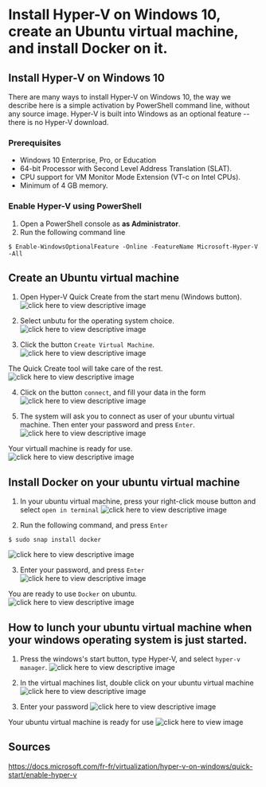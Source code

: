 # Install Hyper-V on Windows 10, create an Ubuntu virtual machine, and install Docker on it.

## Install Hyper-V on Windows 10
There are many ways to install Hyper-V on Windows 10, the way we describe here is a simple activation by PowerShell command line, without any source image.
Hyper-V is built into Windows as an optional feature -- there is no Hyper-V download.

### Prerequisites
   * Windows 10 Enterprise, Pro, or Education
   * 64-bit Processor with Second Level Address Translation (SLAT).
   * CPU support for VM Monitor Mode Extension (VT-c on Intel CPUs).
   * Minimum of 4 GB memory.

### Enable Hyper-V using PowerShell
1. Open a PowerShell console as **as Administrator**.
2. Run the following command line
```
$ Enable-WindowsOptionalFeature -Online -FeatureName Microsoft-Hyper-V -All
```

## Create an Ubuntu virtual machine
1. Open Hyper-V Quick Create from the start menu (Windows button).
   ![click here to view descriptive image](https://docs.microsoft.com/en-us/virtualization/hyper-v-on-windows/quick-start/media/quick-create-start-menu.png)
   
2. Select unbutu for the operating system choice.
   ![click here to view descriptive image](https://docs.microsoft.com/en-us/virtualization/hyper-v-on-windows/quick-start/media/vmgallery.png)

3. Click the button `Create Virtual Machine`.
   ![click here to view descriptive image](https://files.slack.com/files-pri/T27SFGS2W-F01CA6K5L3A/image.png)
   
The Quick Create tool will take care of the rest.
   ![click here to view descriptive image](https://files.slack.com/files-pri/T27SFGS2W-F01BERMKM4M/image.png)

4. Click on the button `connect`, and fill your data in the form
   ![click here to view descriptive image](https://files.slack.com/files-pri/T27SFGS2W-F01BHUJJNDQ/image.png)

5. The system will ask you to connect as user of your ubuntu virtual machine. Then enter your password and press `Enter`.
   ![click here to view descriptive image](https://files.slack.com/files-pri/T27SFGS2W-F01BLBLAS58/image.png)

Your virtuall machine is ready for use.
   ![click here to view descriptive image](https://files.slack.com/files-pri/T27SFGS2W-F01CA0W9CN4/image.png)

## Install Docker on your ubuntu virtual machine

1. In your ubuntu virtual machine, press your right-click mouse button and select `open in terminal`
   ![click here to view descriptive image](https://files.slack.com/files-pri/T27SFGS2W-F01BZ1K6E81/image.png)

2. Run the following command, and press `Enter`
```
$ sudo snap install docker
```
   ![click here to view descriptive image](https://files.slack.com/files-pri/T27SFGS2W-F01BZ22BHFT/image.png)

3. Enter your password, and press `Enter`
   ![click here to view descriptive image](https://files.slack.com/files-pri/T27SFGS2W-F01BZ28RXSM/image.png)

You are ready to use `Docker` on ubuntu.
   ![click here to view descriptive image](https://files.slack.com/files-pri/T27SFGS2W-F01BLDD519Q/image.png)

## How to lunch your ubuntu virtual machine when your windows operating system is just started.

1. Press the windows's start button, type Hyper-V, and select `hyper-v manager`.
   ![click here to view descriptive image](https://files.slack.com/files-pri/T27SFGS2W-F01CAG27M5W/image.png)

2. In the virtual machines list, double click on your ubuntu virtual machine 
   ![click here to view descriptive image](https://files.slack.com/files-pri/T27SFGS2W-F01BLLWSSLA/lunching_ubuntu_via_hyper-v.png)

3. Enter your password
   ![click here to view descriptive image](https://files.slack.com/files-pri/T27SFGS2W-F01BLBLAS58/image.png)

Your ubuntu virtual machine is ready for use
   ![click here to view image](https://files.slack.com/files-pri/T27SFGS2W-F01BLTERG91/image.png)



## Sources
https://docs.microsoft.com/fr-fr/virtualization/hyper-v-on-windows/quick-start/enable-hyper-v